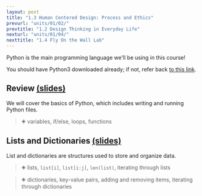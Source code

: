 ```yaml
---
layout: post
title: "1.3 Human Centered Design: Process and Ethics"
prevurl: "units/01/02/"
prevtitle: "1.2 Design Thinking in Everyday Life"
nexturl: "units/01/04/"
nexttitle: "1.4 Fly On the Wall Lab"
---
```

Python is the main programming language we'll be using in this course!

You should have Python3 downloaded already; if not, refer back [to this link]({{site.baseurl}}/units/01/01/).

## Review [(slides)][rvw slides]
We will cover the basics of Python, which includes writing and running Python files.

> 🞛 variables, if/else, loops, functions

## Lists and Dictionaries [(slides)][ld slides]
List and dictionaries are structures used to store and organize data.

> 🞛 lists, `list[i]`, `list[i:j]`, `len(list)`, iterating through lists

> 🞛 dictionaries, key-value pairs, adding and removing items, iterating through dictionaries

[rvw slides]: https://docs.google.com/presentation/d/1yXGD0J8Q_t0Y-1vZTP02CBrsU-t-ui63kLdHMLNPAEs/
[ld slides]: https://docs.google.com/presentation/d/1B-yT7_jxhWRcs0cIXxBRha4zSger9VF2tAUYOcyWnHw/
